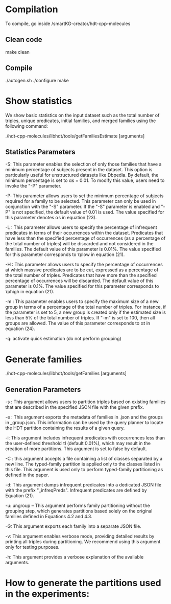 # Compilation

To compile, go inside /smartKG-creator/hdt-cpp-molecules

## Clean code

make clean

## Compile
./autogen.sh
./configure
make

# Show statistics 

We show basic statistics on the input dataset such as the total number
of triples, unique predicates, initial families, and merged families using the following
command:

./hdt-cpp-molecules/libhdt/tools/getFamiliesEstimate [arguments] <hdtfile>

## Statistics Parameters

-S: This parameter enables the selection of only those families that have a
minimum percentage of subjects present in the dataset. This option is particularly useful for unstructured datasets like Dbpedia. By default, the minimum
percentage is set to αs = 0.01. To modify this value, users need to invoke the "-P" parameter.

-P: This parameter allows users to set the minimum percentage of subjects required for a family to be selected. This parameter can only be used in conjunction with the "-S" parameter. If the "-S" parameter is enabled and "-P" is not specified, the default value of 0.01 is used. The value specified for this parameter denotes αs in equation (23).


-L <percentage>: This parameter allows users to specify the percentage of infrequent predicates in terms of their occurrences within the dataset. Predicates that have less than the specified percentage of occurrences (as a percentage of the total number of triples) will be discarded and not considered in the families. The default value of this parameter is 0.01%. The value specified for this parameter corresponds to τplow in equation (21).

-H <percentage>: This parameter allows users to specify the percentage of occurrences at which massive predicates are to be cut, expressed as a percentage of the total number of triples. Predicates that have more than the specified percentage of occurrences will be discarded. The default value of this parameter is 0.1%. The value specified for this parameter corresponds to τphigh in equation (21).

-m <Percentage>: This parameter enables users to specify the maximum size of a new group in terms of a percentage of the total number of triples. For instance, if the parameter is set to 5, a new group is created only if the estimated size is less than 5% of the total number of triples. If "-m" is set to 100, then all groups are allowed. The value of this parameter corresponds to αt in equation (24).

-q: activate quick estimation (do not perform grouping)

# Generate families

./hdt-cpp-molecules/libhdt/tools/getFamilies [arguments] <hdtfile>

## Generation Parameters

-s <splitFilePrefix>: This argument allows users to partition triples based on existing families that are described in the specified JSON file with the given prefix.

-e <exportFile>: This argument exports the metadata of families in <exportFile>.json and the groups in <exportFile>_group.json. This information can be used by the query planner to locate the HDT partition containing the results of a given query.

-i: This argument includes infrequent predicates with occurrences less than the user-defined threshold τl (default 0.01%), which may result in the creation of more partitions. This argument is set to false by default.

-C <classesFile>: this argument accepts a file containing a list of classes separated by a new line. The typed-family partition is applied only to the classes listed in this file. This argument is used only to perform typed-family partitioning as defined in the paper.

-d: This argument dumps infrequent predicates into a dedicated JSON file with the prefix "_infreqPreds". Infrequent predicates are defined by Equation (21).

-u: ungroup – This argument performs family partitioning without the grouping step, which generates partitions based solely on the original families defined in
Equations 4.2 and 4.3.

-G: This argument exports each family into a separate JSON file.

-v: This argument enables verbose mode, providing detailed results by printing all triples during partitioning. We recommend using this argument only for testing purposes.

-h: This argument provides a verbose explanation of the available arguments.

# How to generate the partitions used in the experiments:



